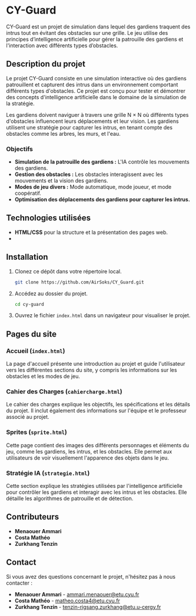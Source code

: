 # CY-Guard 

CY-Guard est un projet de simulation dans lequel des gardiens traquent des intrus tout en évitant des obstacles sur une grille. Le jeu utilise des principes d’intelligence artificielle pour gérer la patrouille des gardiens et l'interaction avec différents types d’obstacles.

## Description du projet

Le projet CY-Guard consiste en une simulation interactive où des gardiens patrouillent et capturent des intrus dans un environnement comportant différents types d'obstacles. Ce projet est conçu pour tester et démontrer des concepts d'intelligence artificielle dans le domaine de la simulation de la stratégie.

Les gardiens doivent naviguer à travers une grille N × N où différents types d'obstacles influencent leurs déplacements et leur vision. Les gardiens utilisent une stratégie pour capturer les intrus, en tenant compte des obstacles comme les arbres, les murs, et l'eau.

### Objectifs

- **Simulation de la patrouille des gardiens :** L'IA contrôle les mouvements des gardiens.
- **Gestion des obstacles :** Les obstacles interagissent avec les mouvements et la vision des gardiens.
- **Modes de jeu divers :** Mode automatique, mode joueur, et mode coopératif.
- **Optimisation des déplacements des gardiens pour capturer les intrus.**

## Technologies utilisées

- **HTML/CSS** pour la structure et la présentation des pages web.
-


## Installation

1. Clonez ce dépôt dans votre répertoire local.
    ```bash
    git clone https://github.com/AirSoks/CY_Guard.git
    ```

2. Accédez au dossier du projet.
    ```bash
    cd cy-guard
    ```

3. Ouvrez le fichier `index.html` dans un navigateur pour visualiser le projet.

## Pages du site

### Accueil (`index.html`)

La page d'accueil présente une introduction au projet et guide l'utilisateur vers les différentes sections du site, y compris les informations sur les obstacles et les modes de jeu.

### Cahier des Charges (`cahiercharge.html`)

Le cahier des charges explique les objectifs, les spécifications et les détails du projet. Il inclut également des informations sur l'équipe et le professeur associé au projet.

### Sprites (`sprite.html`)

Cette page contient des images des différents personnages et éléments du jeu, comme les gardiens, les intrus, et les obstacles. Elle permet aux utilisateurs de voir visuellement l'apparence des objets dans le jeu.

### Stratégie IA (`strategie.html`)

Cette section explique les stratégies utilisées par l'intelligence artificielle pour contrôler les gardiens et interagir avec les intrus et les obstacles. Elle détaille les algorithmes de patrouille et de détection.

## Contributeurs

- **Menaouer Ammari**
- **Costa Mathéo** 
- **Zurkhang Tenzin** 



## Contact

Si vous avez des questions concernant le projet, n'hésitez pas à nous contacter :
- **Menaouer Ammari** - ammari.menaouer@etu.cyu.fr
- **Costa Mathéo** - matheo.costa4@etu.cyu.fr
- **Zurkhang Tenzin** - tenzin-rigsang.zurkhang@etu.u-cergy.fr





